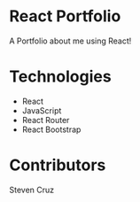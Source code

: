 # React Portfolio
A Portfolio about me using React!

# Technologies
* React
* JavaScript
* React Router
* React Bootstrap

# Contributors
Steven Cruz
